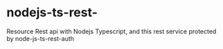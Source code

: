 # nodejs-ts-rest-
Resource Rest api with Nodejs Typescript, and this rest service protected by node-js-ts-rest-auth